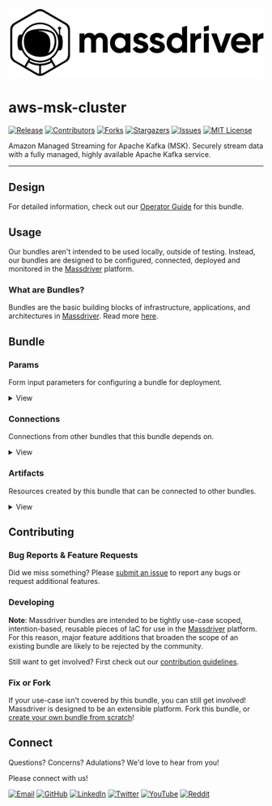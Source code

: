 




[![Massdriver][logo]][website]

# aws-msk-cluster

[![Release][release_shield]][release_url]
[![Contributors][contributors_shield]][contributors_url]
[![Forks][forks_shield]][forks_url]
[![Stargazers][stars_shield]][stars_url]
[![Issues][issues_shield]][issues_url]
[![MIT License][license_shield]][license_url]

<!--
##### STILL NEED TO GET SLACK WORKING ###
[!["Slack Community"](%s)][slack]
-->


Amazon Managed Streaming for Apache Kafka (MSK). Securely stream data with a fully managed, highly available Apache Kafka service.


---

## Design

For detailed information, check out our [Operator Guide](operator.mdx) for this bundle.

## Usage

Our bundles aren't intended to be used locally, outside of testing. Instead, our bundles are designed to be configured, connected, deployed and monitored in the [Massdriver][website] platform.

### What are Bundles?

Bundles are the basic building blocks of infrastructure, applications, and architectures in [Massdriver][website]. Read more [here](https://docs.massdriver.cloud/concepts/bundles).

## Bundle

### Params

Form input parameters for configuring a bundle for deployment.

<details>
<summary>View</summary>

<!-- PARAMS:START -->
## Properties

- **`brokers_per_zone`** *(number)*: Number of brokers per availability zone. Must be one of: `[1, 2, 3, 4]`. Default: `1`.
- **`instance_type`** *(string)*: Type of instance for brokers. Must be one of: `['kafka.t3.small', 'kafka.m5.large', 'kafka.m5.xlarge', 'kafka.m5.2xlarge', 'kafka.m5.4xlarge', 'kafka.m5.8xlarge', 'kafka.m5.12xlarge', 'kafka.m5.16xlarge', 'kafka.m5.24xlarge']`.
- **`kafka_version`** *(string)*: The version of Kafka to run. Must be one of: `['2.8.1', '2.8.0', '2.7.2', '2.7.0', '2.6.3', '2.6.2', '2.6.1', '2.6.0', '2.5.1', '2.4.1.1', '2.3.1', '2.2.1']`. Default: `2.6.2`.
- **`logging_method`** *(string)*: Method used to store kafka logs. Must be one of: `['cloudwatch', 's3']`. Default: `cloudwatch`.
- **`volume_size`** *(integer)*: EBS volume size for message storage in GiB (between 1 and 16384). Minimum: `1`. Maximum: `16384`.
## Examples

  ```json
  {
      "__name": "Staging",
      "brokers_per_zone": 1,
      "instance_type": "kafka.t3.small",
      "kafka_version": "2.6.2",
      "logging_method": "cloudwatch",
      "volume_size": 100
  }
  ```

  ```json
  {
      "__name": "Production",
      "brokers_per_zone": 1,
      "instance_type": "kafka.m5.2xlarge",
      "kafka_version": "2.6.2",
      "logging_method": "s3",
      "volume_size": 500
  }
  ```

<!-- PARAMS:END -->

</details>

### Connections

Connections from other bundles that this bundle depends on.

<details>
<summary>View</summary>

<!-- CONNECTIONS:START -->
## Properties

- **`aws_authentication`** *(object)*: . Cannot contain additional properties.
  - **`data`** *(object)*
    - **`arn`** *(string)*: Amazon Resource Name.

      Examples:
      ```json
      "arn:aws:rds::ACCOUNT_NUMBER:db/prod"
      ```

      ```json
      "arn:aws:ec2::ACCOUNT_NUMBER:vpc/vpc-foo"
      ```

    - **`external_id`** *(string)*: An external ID is a piece of data that can be passed to the AssumeRole API of the Security Token Service (STS). You can then use the external ID in the condition element in a role's trust policy, allowing the role to be assumed only when a certain value is present in the external ID.
  - **`specs`** *(object)*
    - **`aws`** *(object)*: .
      - **`region`** *(string)*: AWS Region to provision in.

        Examples:
        ```json
        "us-west-2"
        ```

      - **`resource`** *(string)*
      - **`service`** *(string)*
      - **`zone`** *(string)*: AWS Availability Zone.

        Examples:
- **`vpc`** *(object)*: . Cannot contain additional properties.
  - **`data`** *(object)*
    - **`infrastructure`** *(object)*
      - **`arn`** *(string)*: Amazon Resource Name.

        Examples:
        ```json
        "arn:aws:rds::ACCOUNT_NUMBER:db/prod"
        ```

        ```json
        "arn:aws:ec2::ACCOUNT_NUMBER:vpc/vpc-foo"
        ```

      - **`cidr`** *(string)*

        Examples:
        ```json
        "10.100.0.0/16"
        ```

        ```json
        "192.24.12.0/22"
        ```

      - **`internal_subnets`** *(array)*
        - **Items** *(object)*: AWS VCP Subnet.
          - **`arn`** *(string)*: Amazon Resource Name.

            Examples:
            ```json
            "arn:aws:rds::ACCOUNT_NUMBER:db/prod"
            ```

            ```json
            "arn:aws:ec2::ACCOUNT_NUMBER:vpc/vpc-foo"
            ```

          - **`aws_zone`** *(string)*: AWS Availability Zone.

            Examples:
          - **`cidr`** *(string)*

            Examples:
            ```json
            "10.100.0.0/16"
            ```

            ```json
            "192.24.12.0/22"
            ```


          Examples:
      - **`private_subnets`** *(array)*
        - **Items** *(object)*: AWS VCP Subnet.
          - **`arn`** *(string)*: Amazon Resource Name.

            Examples:
            ```json
            "arn:aws:rds::ACCOUNT_NUMBER:db/prod"
            ```

            ```json
            "arn:aws:ec2::ACCOUNT_NUMBER:vpc/vpc-foo"
            ```

          - **`aws_zone`** *(string)*: AWS Availability Zone.

            Examples:
          - **`cidr`** *(string)*

            Examples:
            ```json
            "10.100.0.0/16"
            ```

            ```json
            "192.24.12.0/22"
            ```


          Examples:
      - **`public_subnets`** *(array)*
        - **Items** *(object)*: AWS VCP Subnet.
          - **`arn`** *(string)*: Amazon Resource Name.

            Examples:
            ```json
            "arn:aws:rds::ACCOUNT_NUMBER:db/prod"
            ```

            ```json
            "arn:aws:ec2::ACCOUNT_NUMBER:vpc/vpc-foo"
            ```

          - **`aws_zone`** *(string)*: AWS Availability Zone.

            Examples:
          - **`cidr`** *(string)*

            Examples:
            ```json
            "10.100.0.0/16"
            ```

            ```json
            "192.24.12.0/22"
            ```


          Examples:
  - **`specs`** *(object)*
    - **`aws`** *(object)*: .
      - **`region`** *(string)*: AWS Region to provision in.

        Examples:
        ```json
        "us-west-2"
        ```

      - **`resource`** *(string)*
      - **`service`** *(string)*
      - **`zone`** *(string)*: AWS Availability Zone.

        Examples:
<!-- CONNECTIONS:END -->

</details>

### Artifacts

Resources created by this bundle that can be connected to other bundles.

<details>
<summary>View</summary>

<!-- ARTIFACTS:START -->
## Properties

- **`authentication`** *(object)*: Highly scalable event bus managed by AWS. Cannot contain additional properties.
  - **`data`** *(object)*: Cannot contain additional properties.
    - **`authentication`** *(object)*: Zookeeper and bootstrap broker connection strings. Cannot contain additional properties.
      - **`brokers_connection_string`** *(string)*
      - **`zookeeper_connection_string`** *(string)*
    - **`infrastructure`**
      - **One of**
        - AWS Infrastructure ARN*object*: Minimal AWS Infrastructure Config. Cannot contain additional properties.
          - **`arn`** *(string)*: Amazon Resource Name.

            Examples:
            ```json
            "arn:aws:rds::ACCOUNT_NUMBER:db/prod"
            ```

            ```json
            "arn:aws:ec2::ACCOUNT_NUMBER:vpc/vpc-foo"
            ```

    - **`security`**
      - **One of**
        - AWS Security information*object*: Informs downstream services of network and/or IAM policies. Cannot contain additional properties.
          - **`iam`** *(object)*: IAM Policies. Cannot contain additional properties.
            - **`^[a-z-/]+$`** *(object)*
              - **`policy_arn`** *(string)*: AWS IAM policy ARN.

                Examples:
                ```json
                "arn:aws:rds::ACCOUNT_NUMBER:db/prod"
                ```

                ```json
                "arn:aws:ec2::ACCOUNT_NUMBER:vpc/vpc-foo"
                ```

          - **`network`** *(object)*: AWS security group rules to inform downstream services of ports to open for communication. Cannot contain additional properties.
            - **`^[a-z-]+$`** *(object)*
              - **`arn`** *(string)*: Amazon Resource Name.

                Examples:
                ```json
                "arn:aws:rds::ACCOUNT_NUMBER:db/prod"
                ```

                ```json
                "arn:aws:ec2::ACCOUNT_NUMBER:vpc/vpc-foo"
                ```

              - **`port`** *(integer)*: Port number. Minimum: `0`. Maximum: `65535`.
              - **`protocol`** *(string)*: Must be one of: `['tcp', 'udp']`.
  - **`specs`** *(object)*
    - **`kafka`** *(object)*: Informs downstream bundles of Kafka specific data. Cannot contain additional properties.
      - **`version`** *(string)*: Currently deployed Kafka version.
<!-- ARTIFACTS:END -->

</details>

## Contributing

<!-- CONTRIBUTING:START -->

### Bug Reports & Feature Requests

Did we miss something? Please [submit an issue](https://github.com/massdriver-cloud/aws-msk-cluster/issues) to report any bugs or request additional features.

### Developing

**Note**: Massdriver bundles are intended to be tightly use-case scoped, intention-based, reusable pieces of IaC for use in the [Massdriver][website] platform. For this reason, major feature additions that broaden the scope of an existing bundle are likely to be rejected by the community.

Still want to get involved? First check out our [contribution guidelines](https://docs.massdriver.cloud/bundles/contributing).

### Fix or Fork

If your use-case isn't covered by this bundle, you can still get involved! Massdriver is designed to be an extensible platform. Fork this bundle, or [create your own bundle from scratch](https://docs.massdriver.cloud/bundles/development)!

<!-- CONTRIBUTING:END -->

## Connect

<!-- CONNECT:START -->

Questions? Concerns? Adulations? We'd love to hear from you!

Please connect with us!

[![Email][email_shield]][email_url]
[![GitHub][github_shield]][github_url]
[![LinkedIn][linkedin_shield]][linkedin_url]
[![Twitter][twitter_shield]][twitter_url]
[![YouTube][youtube_shield]][youtube_url]
[![Reddit][reddit_shield]][reddit_url]

<!-- markdownlint-disable -->

[logo]: https://raw.githubusercontent.com/massdriver-cloud/docs/main/static/img/logo-with-logotype-horizontal-400x110.svg
[docs]: https://docs.massdriver.cloud/?utm_source=github&utm_medium=readme&utm_campaign=aws-msk-cluster&utm_content=docs
[website]: https://www.massdriver.cloud/?utm_source=github&utm_medium=readme&utm_campaign=aws-msk-cluster&utm_content=website
[github]: https://github.com/massdriver-cloud?utm_source=github&utm_medium=readme&utm_campaign=aws-msk-cluster&utm_content=github
[slack]: https://massdriverworkspace.slack.com/?utm_source=github&utm_medium=readme&utm_campaign=aws-msk-cluster&utm_content=slack
[linkedin]: https://www.linkedin.com/company/massdriver/?utm_source=github&utm_medium=readme&utm_campaign=aws-msk-cluster&utm_content=linkedin



[contributors_shield]: https://img.shields.io/github/contributors/massdriver-cloud/aws-msk-cluster.svg?style=for-the-badge
[contributors_url]: https://github.com/massdriver-cloud/aws-msk-cluster/graphs/contributors
[forks_shield]: https://img.shields.io/github/forks/massdriver-cloud/aws-msk-cluster.svg?style=for-the-badge
[forks_url]: https://github.com/massdriver-cloud/aws-msk-cluster/network/members
[stars_shield]: https://img.shields.io/github/stars/massdriver-cloud/aws-msk-cluster.svg?style=for-the-badge
[stars_url]: https://github.com/massdriver-cloud/aws-msk-cluster/stargazers
[issues_shield]: https://img.shields.io/github/issues/massdriver-cloud/aws-msk-cluster.svg?style=for-the-badge
[issues_url]: https://github.com/massdriver-cloud/aws-msk-cluster/issues
[release_url]: https://github.com/massdriver-cloud/aws-msk-cluster/releases/latest
[release_shield]: https://img.shields.io/github/release/massdriver-cloud/aws-msk-cluster.svg?style=for-the-badge
[license_shield]: https://img.shields.io/github/license/massdriver-cloud/aws-msk-cluster.svg?style=for-the-badge
[license_url]: https://github.com/massdriver-cloud/aws-msk-cluster/blob/main/LICENSE


[email_url]: mailto:support@massdriver.cloud
[email_shield]: https://img.shields.io/badge/email-Massdriver-black.svg?style=for-the-badge&logo=mail.ru&color=000000
[github_url]: mailto:support@massdriver.cloud
[github_shield]: https://img.shields.io/badge/follow-Github-black.svg?style=for-the-badge&logo=github&color=181717
[linkedin_url]: https://linkedin.com/in/massdriver-cloud
[linkedin_shield]: https://img.shields.io/badge/follow-LinkedIn-black.svg?style=for-the-badge&logo=linkedin&color=0A66C2
[twitter_url]: https://twitter.com/massdriver?utm_source=github&utm_medium=readme&utm_campaign=aws-msk-cluster&utm_content=twitter
[twitter_shield]: https://img.shields.io/badge/follow-Twitter-black.svg?style=for-the-badge&logo=twitter&color=1DA1F2
[discourse_url]: https://community.massdriver.cloud?utm_source=github&utm_medium=readme&utm_campaign=aws-msk-cluster&utm_content=discourse
[discourse_shield]: https://img.shields.io/badge/join-Discourse-black.svg?style=for-the-badge&logo=discourse&color=000000
[youtube_url]: https://www.youtube.com/channel/UCfj8P7MJcdlem2DJpvymtaQ
[youtube_shield]: https://img.shields.io/badge/subscribe-Youtube-black.svg?style=for-the-badge&logo=youtube&color=FF0000
[reddit_url]: https://www.reddit.com/r/massdriver
[reddit_shield]: https://img.shields.io/badge/subscribe-Reddit-black.svg?style=for-the-badge&logo=reddit&color=FF4500

<!-- markdownlint-restore -->

<!-- CONNECT:END -->
